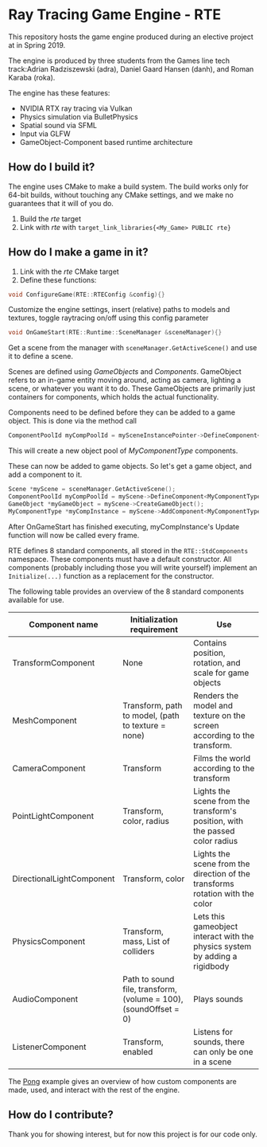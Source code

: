 # Ray Tracing Game Engine - RTE

This repository hosts the game engine produced during an elective project at in Spring 2019.

The engine is produced by three students from the Games line tech track:Adrian Radziszewski (adra), Daniel Gaard Hansen (danh), and Roman Karaba (roka).

The engine has these features:

 - NVIDIA RTX ray tracing via Vulkan
 - Physics simulation via BulletPhysics
 - Spatial sound via SFML
 - Input via GLFW
 - GameObject-Component based runtime architecture
 
## How do I build it?

The engine uses CMake to make a build system.
The build works only for 64-bit builds, without touching any CMake settings, and we make no guarantees that it will of you do.

 1. Build the *rte* target
 2. Link with *rte* with `target_link_libraries{<My_Game> PUBLIC rte}`

## How do I make a game in it?

 1. Link with the *rte* CMake target
 2. Define these functions:

```cpp
void ConfigureGame(RTE::RTEConfig &config){}
```
Customize the engine settings, insert (relative) paths to models and textures, toggle raytracing on/off using this config parameter

```cpp
void OnGameStart(RTE::Runtime::SceneManager &sceneManager){}
```

Get a scene from the manager with `sceneManager.GetActiveScene()` and use it to define a scene.

Scenes are defined using *GameObjects* and *Components*. GameObject refers to an in-game entity moving around, acting as camera, lighting a scene, or whatever you want it to do. These GameObjects are primarily just containers for components, which holds the actual functionality.

Components need to be defined before they can be added to a game object. This is done via the method call 
```cpp
ComponentPoolId myCompPoolId = mySceneInstancePointer->DefineComponent<MyComponentType, NumberOfComponents>();
```
This will create a new object pool of *MyComponentType* components.

These can now be added to game objects. So let's get a game object, and add a component to it.

```cpp
Scene *myScene = sceneManager.GetActiveScene();
ComponentPoolId myCompPoolId = myScene->DefineComponent<MyComponentType, NumberOfComponents>();
GameObject *myGameObject = myScene->CreateGameObject();
MyComponentType *myCompInstance = myScene->AddComponent<MyComponentType>(myCompPoolId, myGameObject);
```

After OnGameStart has finished executing, myCompInstance's Update function will now be called every frame. 

RTE defines 8 standard components, all stored in the `RTE::StdComponents` namespace. These components must have a default constructor.
All components (probably including those you will write yourself) implement an `Initialize(...)` function as a replacement for the constructor.

The following table provides an overview of the 8 standard components available for use.

Component name           | Initialization requirement                                       | Use 
-------------------------|------------------------------------------------------------------| ----------
TransformComponent       | None                                                             | Contains position, rotation, and scale for game objects
MeshComponent            | Transform, path to model, (path to texture = none)               | Renders the model and texture on the screen according to the transform.
CameraComponent          |Transform                                                         | Films the world according to the transform
PointLightComponent      | Transform, color, radius                                         | Lights the scene from the transform's position, with the passed color radius
DirectionalLightComponent|Transform, color                                                  | Lights the scene from the direction of the transforms rotation with the color
PhysicsComponent         | Transform, mass, List of colliders                               | Lets this gameobject interact with the physics system by adding a rigidbody
AudioComponent           | Path to sound file, transform, (volume = 100), (soundOffset = 0) | Plays sounds   
ListenerComponent        | Transform, enabled                                               | Listens for sounds, there can only be one in a scene

The [Pong](https://github.itu.dk/danh/rte/tree/master/apps/Pong "A simple pong game in RTE") example gives an overview of how custom components are made, used, and interact with the rest of the engine.

## How do I contribute?

Thank you for showing interest, but for now this project is for our code only.

